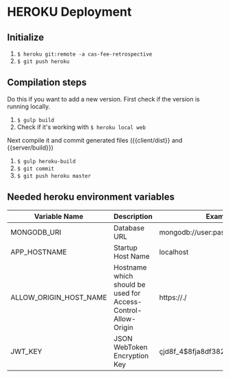 # HEROKU Deployment

## Initialize
1. `$ heroku git:remote -a cas-fee-retrospective`
1. `$ git push heroku`

## Compilation steps
Do this if you want to add a new version. First check if the version is running locally.

1. `$ gulp build`
1. Check if it's working with `$ heroku local web`

Next compile it and commit generated files ({{client/dist}} and {{server/build}})

1. `$ gulp heroku-build`
1. `$ git commit`
1. `$ git push heroku master`

## Needed heroku environment variables

| Variable Name | Description                  | Example |
|---------------|------------------------------|---------|
| MONGODB_URI   | Database URL                 | mongodb://user:pass@host/database |
| APP_HOSTNAME  | Startup Host Name            | localhost |
| ALLOW_ORIGIN_HOST_NAME | Hostname which should be used for Access-Control-Allow-Origin | https://<yourapp>.<server>/ |
| JWT_KEY       | JSON WebToken Encryption Key | çjd8f_4$8fja8df382hvcASDUwe |